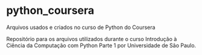 # python_coursera
Arquivos usados e criados no curso de Python do Coursera

Repositório para os arquivos utilizados durante o curso Introdução à Ciência da Computação com Python Parte 1
por Universidade de São Paulo.
